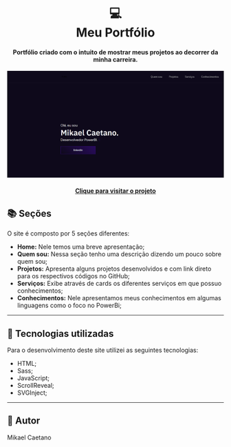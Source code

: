 <h1 align="center">
  💻<br>Meu Portfólio
</h1>

<h4 align="center">
  Portfólio criado com o intuito de mostrar meus projetos ao decorrer da minha carreira.
</h4>

![Resultado final do projeto](assets/image/previa.png)

<h4 align="center"><a href="https://www.iuricode.com/">Clique para visitar o projeto</a></h4>

## 📚 Seções
O site é composto por 5 seções diferentes:

- **Home:** Nele temos uma breve apresentação;
- **Quem sou:** Nessa seção tenho uma descrição dizendo um pouco sobre quem sou;
- **Projetos:** Apresenta alguns projetos desenvolvidos e com link direto para os respectivos códigos no GitHub;
- **Serviços:** Exibe através de cards os diferentes serviços em que possuo conhecimentos;
- **Conhecimentos:** Nele apresentamos meus conhecimentos em algumas linguagens como o foco no PowerBi;

---

## 💼 Tecnologias utilizadas
Para o desenvolvimento deste site utilizei as seguintes tecnologias:

- HTML;
- Sass;
- JavaScript;
- ScrollReveal;
- SVGInject;

---

## 🦄 Autor<br>
Mikael Caetano
